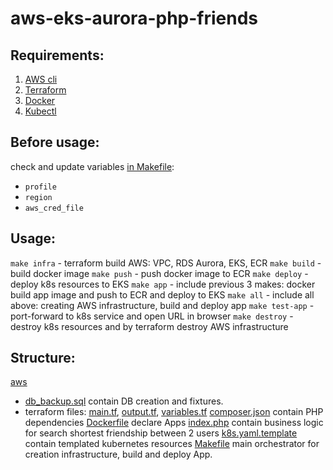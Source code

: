 # aws-eks-aurora-php-friends

## Requirements:
1. [AWS cli](https://aws.amazon.com/cli/)
2. [Terraform](https://www.terraform.io/)
3. [Docker](https://www.docker.com/)
4. [Kubectl](https://kubernetes.io/docs/tasks/tools/install-kubectl/)


## Before usage:
check and update variables [in Makefile](Makefile):
- `profile`
- `region`
- `aws_cred_file`

## Usage:
`make infra`    - terraform build AWS: VPC, RDS Aurora, EKS, ECR
`make build`    - build docker image
`make push`     - push docker image to ECR
`make deploy`   - deploy k8s resources to EKS
`make app`      - include previous 3 makes: docker build app image and push to ECR and deploy to EKS
`make all`      - include all above: creating AWS infrastructure, build and deploy app
`make test-app` - port-forward to k8s service and open URL in browser
`make destroy`  - destroy k8s resources and by terraform destroy AWS infrastructure

## Structure:
[aws](aws)
- [db_backup.sql](aws/db_backup.sql) contain DB creation and fixtures. 
- terraform files: [main.tf](aws/main.tf), [output.tf](aws/output.tf), [variables.tf](aws/variables.tf)
[composer.json](composer.json) contain PHP dependencies
[Dockerfile](Dockerfile) declare Apps
[index.php](index.php) contain business logic for search shortest friendship between 2 users
[k8s.yaml.template](k8s.yaml.template) contain templated kubernetes resources 
[Makefile](Makefile) main orchestrator for creation infrastructure, build and deploy App. 
